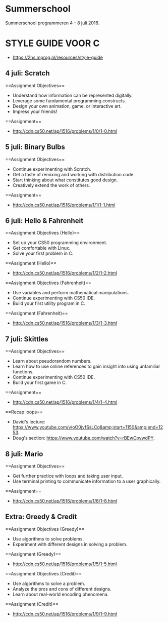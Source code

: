 # Summerschool
Summerschool programmeren 4 - 8 juli 2016.

# STYLE GUIDE VOOR C
* https://2hs.mprog.nl/resources/style-guide

## 4 juli: Scratch
==Assignment Objectives== 
* Understand how information can be represented digitally.
* Leverage some fundamental programming constructs.
* Design your own animation, game, or interactive art.
* Impress your friends!

==Assignment== 
* http://cdn.cs50.net/ap/1516/problems/1/0/1-0.html

## 5 juli: Binary Bulbs
==Assignment Objectives== 
* Continue experimenting with Scratch.
* Get a taste of remixing and working with distribution code.
* Start thinking about what constitutes good design.
* Creatively extend the work of others.

==Assignment== 
* http://cdn.cs50.net/ap/1516/problems/1/1/1-1.html

## 6 juli: Hello & Fahrenheit
==Assignment Objectives (Hello)== 
* Set up your CS50 programming environment.
* Get comfortable with Linux.
* Solve your first problem in C.

==Assignment (Hello)== 
* http://cdn.cs50.net/ap/1516/problems/1/2/1-2.html

==Assignment Objectives (Fahrenheit)== 
* Use variables and perform mathematical manipulations.
* Continue experimenting with CS50 IDE.
* Build your first utility program in C.

==Assignment (Fahrenheit)== 
* http://cdn.cs50.net/ap/1516/problems/1/3/1-3.html

## 7 juli: Skittles
==Assignment Objectives== 
* Learn about pseudorandom numbers.
* Learn how to use online references to gain insight into using unfamiliar functions.
* Continue experimenting with CS50 IDE.
* Build your first game in C.

==Assignment== 
* http://cdn.cs50.net/ap/1516/problems/1/4/1-4.html

==Recap loops==
* David's lecture: https://www.youtube.com/v/oO0jvfSsLCg&amp;start=1150&amp;end=1253.
* Doug's section: https://www.youtube.com/watch?v=rBEwCpvwdPY.

## 8 juli: Mario
==Assignment Objectives== 
* Get further practice with loops and taking user input.
* Use terminal printing to communicate information to a user graphically.

==Assignment== 
* http://cdn.cs50.net/ap/1516/problems/1/8/1-8.html

## Extra: Greedy & Credit
==Assignment Objectives (Greedy)== 
* Use algorithms to solve problems.
* Experiment with different designs in solving a problem.

==Assignment (Greedy)== 
* http://cdn.cs50.net/ap/1516/problems/1/5/1-5.html

==Assignment Objectives (Credit)== 
* Use algorithms to solve a problem.
* Analyze the pros and cons of different designs.
* Learn about real-world encoding phenomena.

==Assignment (Credit)== 
* http://cdn.cs50.net/ap/1516/problems/1/9/1-9.html
